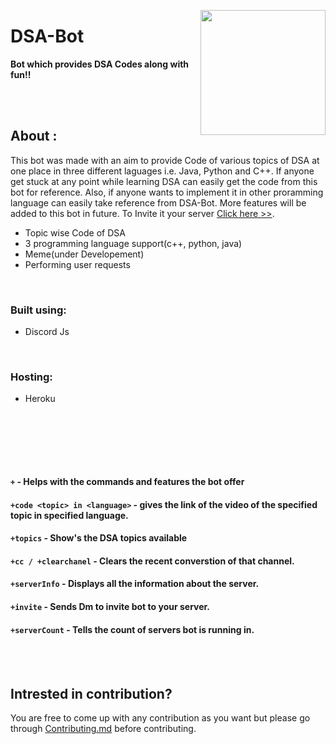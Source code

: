 <p align="center">
<img src="https://i.ibb.co/jG3Gffy/dsa.jpg" width=200px height=200px align="right">
<h1 > DSA-Bot </h1>
<p>
<p>
  <b>Bot which provides DSA Codes along with fun!!</b> 
</p>

<br/><br/>

## About :

This bot was made with an aim to provide Code of various topics of DSA at one place in three different laguages i.e. Java, Python and C++. If anyone get stuck at any point while learning DSA can easily get the code from this bot for reference. Also, if anyone wants to implement it in other proramming language can easily take reference from DSA-Bot.
More features will be added to this bot in future. To Invite it your server [Click here >>](https://discordapp.com/oauth2/authorize?client_id=871086013152391168&scope=bot&permissions=8).

- Topic wise Code of DSA 
- 3 programming language support(c++, python, java)
- Meme(under Developement)
- Performing user requests

<br/>

### **Built using:**

- Discord Js

<br/>

### **Hosting:**

- Heroku 

<br/><br/>

<!-- ## Commands Preview :

![DSA-Bot](https://s6.gifyu.com/images/DSA-bot.gif) -->

<br/><br/>

#### `+` - Helps with the commands and features the bot offer

#### `+code <topic> in <language>` - gives the link of the video of the specified topic in specified language.

#### `+topics` - Show's the DSA topics available

#### `+cc / +clearchanel` - Clears the recent converstion of that channel.

#### `+serverInfo` - Displays all the information about the server.

#### `+invite` - Sends Dm to invite bot to your server.

#### `+serverCount` - Tells the count of servers bot is running in.


<br/><br/>

## Intrested in contribution?

You are free to come up with any contribution as you want but please go through [Contributing.md](Contributing.md) before contributing.






